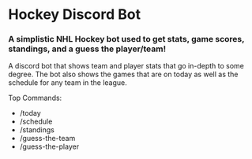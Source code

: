 # Hockey Discord Bot
### A simplistic NHL Hockey bot used to get stats, game scores, standings, and a guess the player/team!

A discord bot that shows team and player stats that go in-depth to some degree. The bot also shows the games that are on today as well as the schedule for any team in the league.

Top Commands:
- /today
- /schedule
- /standings
- /guess-the-team
- /guess-the-player
